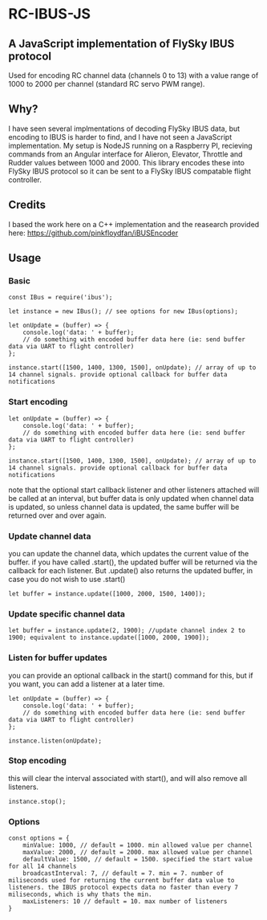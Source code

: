 # RC-IBUS-JS

## A JavaScript implementation of FlySky IBUS protocol
Used for encoding RC channel data (channels 0 to 13) with a value range of 1000 to 2000 per channel (standard RC servo PWM range).

## Why?
I have seen several implmentations of decoding FlySky IBUS data, but encoding to IBUS is harder to find, and I have not seen a JavaScript implementation. My setup is NodeJS running on a Raspberry PI, recieving commands from an Angular interface for Alieron, Elevator, Throttle and Rudder values between 1000 and 2000. This library encodes these into FlySky IBUS protocol so it can be sent to a FlySky IBUS compatable flight controller. 

## Credits
I based the work here on a C++ implementation and the reasearch provided here: https://github.com/pinkfloydfan/iBUSEncoder

## Usage

### Basic
```
const IBus = require('ibus');

let instance = new IBus(); // see options for new IBus(options);

let onUpdate = (buffer) => {
    console.log('data: ' + buffer);
    // do something with encoded buffer data here (ie: send buffer data via UART to flight controller)
};

instance.start([1500, 1400, 1300, 1500], onUpdate); // array of up to 14 channel signals. provide optional callback for buffer data notifications
```

### Start encoding
```
let onUpdate = (buffer) => {
    console.log('data: ' + buffer);
    // do something with encoded buffer data here (ie: send buffer data via UART to flight controller)
};

instance.start([1500, 1400, 1300, 1500], onUpdate); // array of up to 14 channel signals. provide optional callback for buffer data notifications
```

note that the optional start callback listener and other listeners attached will be called at an interval, but buffer data is only updated when channel data is updated, so unless channel data is updated, the same buffer will be returned over and over again.


### Update channel data
you can update the channel data, which updates the current value of the buffer. if you have called .start(), the updated buffer will be returned via the callback for each listener. But .update() also returns the updated buffer, in case you do not wish to use .start()

```
let buffer = instance.update([1000, 2000, 1500, 1400]);
```

### Update specific channel data

```
let buffer = instance.update(2, 1900); //update channel index 2 to 1900; equivalent to instance.update([1000, 2000, 1900]);
```

### Listen for buffer updates

you can provide an optional callback in the start() command for this, but if you want, you can add a listener at a later time.

```
let onUpdate = (buffer) => {
    console.log('data: ' + buffer);
    // do something with encoded buffer data here (ie: send buffer data via UART to flight controller)
};

instance.listen(onUpdate);
```

### Stop encoding

this will clear the interval associated with start(), and will also remove all listeners. 

```
instance.stop();
```

### Options

```
const options = {
    minValue: 1000, // default = 1000. min allowed value per channel
    maxValue: 2000, // default = 2000. max allowed value per channel
    defaultValue: 1500, // default = 1500. specified the start value for all 14 channels
    broadcastInterval: 7, // default = 7. min = 7. number of miliseconds used for returning the current buffer data value to listeners. the IBUS protocol expects data no faster than every 7 miliseconds, which is why thats the min.
    maxListeners: 10 // default = 10. max number of listeners
}
```
